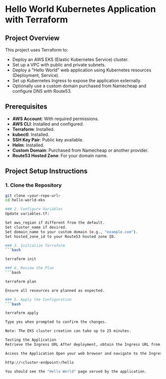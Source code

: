 # Hello World Kubernetes Application with Terraform

## Project Overview

This project uses Terraform to:

- Deploy an AWS EKS (Elastic Kubernetes Service) cluster.
- Set up a VPC with public and private subnets.
- Deploy a "Hello World" web application using Kubernetes resources (Deployment, Service).
- Set up Kubernetes Ingress to expose the application externally.
- Optionally use a custom domain purchased from Namecheap and configure DNS with Route53.

## Prerequisites

- **AWS Account**: With required permissions.
- **AWS CLI**: Installed and configured.
- **Terraform**: Installed.
- **kubectl**: Installed.
- **SSH Key Pair**: Public key available.
- **Helm**: Installed.
- **Custom Domain**: Purchased from Namecheap or another provider.
- **Route53 Hosted Zone**: For your domain name.

## Project Setup Instructions

### 1. Clone the Repository

```bash
git clone <your-repo-url>
cd hello-world-eks

### 2. Configure Variables
Update variables.tf:

Set aws_region if different from the default.
Set cluster_name if desired.
Set domain_name to your custom domain (e.g., "example.com").
Set hosted_zone_id to your Route53 hosted zone ID.

### 3. Initialize Terraform
```bash

terraform init

### 4. Review the Plan
```bash

terraform plan

Ensure all resources are planned as expected.

### 5. Apply the Configuration
```bash

terraform apply

Type yes when prompted to confirm the changes.

Note: The EKS cluster creation can take up to 25 minutes.

Testing the Application
Retrieve the Ingress URL After deployment, obtain the Ingress URL from the Terraform outputs.

Access the Application Open your web browser and navigate to the Ingress URL appended with /hello. For example:

http://<cluster-endpoint>/hello

You should see the "Hello World" page served by the application.